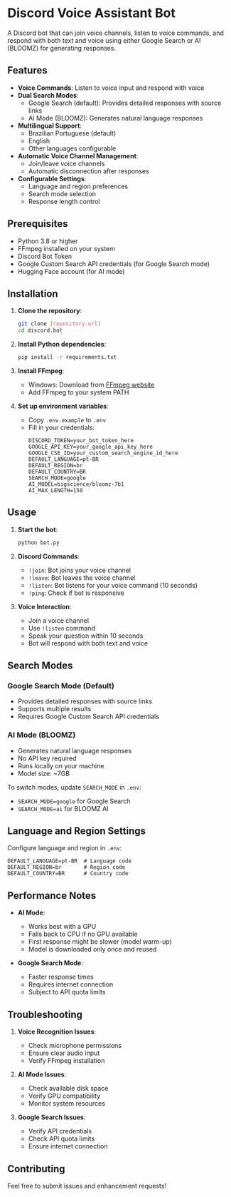 # Discord Voice Assistant Bot

A Discord bot that can join voice channels, listen to voice commands, and respond with both text and voice using either Google Search or AI (BLOOMZ) for generating responses.

## Features

- **Voice Commands**: Listen to voice input and respond with voice
- **Dual Search Modes**:
  - Google Search (default): Provides detailed responses with source links
  - AI Mode (BLOOMZ): Generates natural language responses
- **Multilingual Support**: 
  - Brazilian Portuguese (default)
  - English
  - Other languages configurable
- **Automatic Voice Channel Management**:
  - Join/leave voice channels
  - Automatic disconnection after responses
- **Configurable Settings**:
  - Language and region preferences
  - Search mode selection
  - Response length control

## Prerequisites

- Python 3.8 or higher
- FFmpeg installed on your system
- Discord Bot Token
- Google Custom Search API credentials (for Google Search mode)
- Hugging Face account (for AI mode)

## Installation

1. **Clone the repository**:
   ```bash
   git clone [repository-url]
   cd discord.bot
   ```

2. **Install Python dependencies**:
   ```bash
   pip install -r requirements.txt
   ```

3. **Install FFmpeg**:
   - Windows: Download from [FFmpeg website](https://ffmpeg.org/download.html)
   - Add FFmpeg to your system PATH

4. **Set up environment variables**:
   - Copy `.env.example` to `.env`
   - Fill in your credentials:
     ```
     DISCORD_TOKEN=your_bot_token_here
     GOOGLE_API_KEY=your_google_api_key_here
     GOOGLE_CSE_ID=your_custom_search_engine_id_here
     DEFAULT_LANGUAGE=pt-BR
     DEFAULT_REGION=br
     DEFAULT_COUNTRY=BR
     SEARCH_MODE=google
     AI_MODEL=bigscience/bloomz-7b1
     AI_MAX_LENGTH=150
     ```

## Usage

1. **Start the bot**:
   ```bash
   python bot.py
   ```

2. **Discord Commands**:
   - `!join`: Bot joins your voice channel
   - `!leave`: Bot leaves the voice channel
   - `!listen`: Bot listens for your voice command (10 seconds)
   - `!ping`: Check if bot is responsive

3. **Voice Interaction**:
   - Join a voice channel
   - Use `!listen` command
   - Speak your question within 10 seconds
   - Bot will respond with both text and voice

## Search Modes

### Google Search Mode (Default)
- Provides detailed responses with source links
- Supports multiple results
- Requires Google Custom Search API credentials

### AI Mode (BLOOMZ)
- Generates natural language responses
- No API key required
- Runs locally on your machine
- Model size: ~7GB

To switch modes, update `SEARCH_MODE` in `.env`:
- `SEARCH_MODE=google` for Google Search
- `SEARCH_MODE=ai` for BLOOMZ AI

## Language and Region Settings

Configure language and region in `.env`:
```
DEFAULT_LANGUAGE=pt-BR  # Language code
DEFAULT_REGION=br       # Region code
DEFAULT_COUNTRY=BR      # Country code
```

## Performance Notes

- **AI Mode**:
  - Works best with a GPU
  - Falls back to CPU if no GPU available
  - First response might be slower (model warm-up)
  - Model is downloaded only once and reused

- **Google Search Mode**:
  - Faster response times
  - Requires internet connection
  - Subject to API quota limits

## Troubleshooting

1. **Voice Recognition Issues**:
   - Check microphone permissions
   - Ensure clear audio input
   - Verify FFmpeg installation

2. **AI Mode Issues**:
   - Check available disk space
   - Verify GPU compatibility
   - Monitor system resources

3. **Google Search Issues**:
   - Verify API credentials
   - Check API quota limits
   - Ensure internet connection

## Contributing

Feel free to submit issues and enhancement requests!